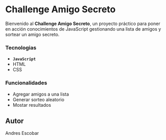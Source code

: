 # Challenge Amigo Secreto

Bienvenido al **Challenge Amigo Secreto**, un proyecto práctico para poner en acción conocimientos de JavaScript gestionando una lista de amigos y sortear un amigo secreto.

### Tecnologias
- **`JavaScript`**
- HTML
- CSS
  

### Funcionalidades 
- Agregar amigos a una lista
- Generar sorteo aleatorio
- Mostar resultados

## Autor
Andres Escobar
